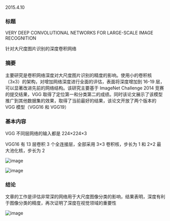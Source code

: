 2015.4.10 

### 标题

VERY DEEP CONVOLUTIONAL NETWORKS FOR LARGE-SCALE IMAGE RECOGNITION 

针对大尺度图片识别的深度卷积网络

### 摘要

主要研究是卷积网络深度对大尺度图片识别的精度的影响。使用小的卷积核（3x3）的架构，对增加网络深度进行全面的评估，表面将深度增加到 16-19 层，可以显著改进先前的网络结构。该研究主要基于 ImageNet Challenge 2014 竞赛的提交结果，VGG 取得了定位第一和分类第二的成绩。同时该论文展示了该模型推广到其他数据集的效果，取得了当前最好的结果，该论文开放了两个版本的 VGG 模型（VGG16 和 VGG19）

### 基本内容

VGG 不同层网络的输入都是 224×224×3 

VGG16 有 13 层卷积 3 个全连接层，全部采用 3×3 卷积核，步长为 1 和 2×2 最大池化核，步长为 2

![image](https://ws1.sinaimg.cn/large/acbcfa39gy1g6nbg69c3sj20ld0l4ada.jpg)

![image](https://ws3.sinaimg.cn/large/acbcfa39gy1g6nbreymgxj20o903uwf0.jpg)

### 结论

文章的工作是评估非常深的网络用于大尺度图像分类的影响，结果表明，深度有利于图像分类的精度，再次证明了深度在视觉领域的重要性

![image](https://wx1.sinaimg.cn/large/acbcfa39gy1g6nb5an74qj20m84azap4.jpg)